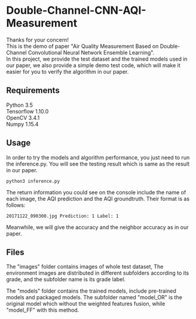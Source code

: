 # Double-Channel-CNN-AQI-Measurement
Thanks for your concern!<br>
This is the demo of paper "Air Quality Measurement Based on Double-Channel Convolutional Neural Network Ensemble Learning".<br>
In this project, we provide the test dataset and the trained models used in our paper, we also provide a simple demo test code, which will make it easier for you to verify the algorithm in our paper.

## Requirements

Python 3.5 <br>
Tensorflow 1.10.0 <br>
OpenCV 3.4.1 <br>
Numpy 1.15.4 <br>

## Usage
In order to try the models and algorithm performance, you just need to run the inference.py. You will see the testing result which is same as the result in our paper. <br>
```
python3 inference.py
```
The return information you could see on the console include the name of each image, the AQI prediction and the AQI groundtruth. Their format is as follows:<br>
```
20171122_090300.jpg Prediction: 1 Label: 1
```
Meanwhile, we will give the accuracy and the neighbor accuracy as in our paper.<br>
## Files
The "images" folder contains images of whole test dataset, The environment images are distributed in different subfolders according to its grade, and the subfolder name is its grade label.<br>

The "models" folder contains the trained models, include pre-trained models and packaged models. The subfolder named "model_OR" is the original model which without the weighted features fusion, while "model_FF" with this method.
